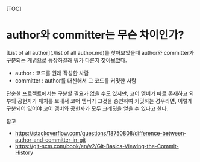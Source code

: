 [TOC]

# author와 committer는 무슨 차이인가?

[List of all author](./list of all author.md)를 찾아보았을때 author와 committer가구분되는 개념으로 등장하길래 뭐가 다른지 찾아보았다.

- author : 코드를 원래 작성한 사람
- committer : author를 대신해서 그 코드를 커밋한 사람

단순한 프로젝트에서는 구분할 필요가 없을 수도 있지만, 코어 멤버가 따로 존재하고 외부의 공헌자가 패치를 보내서 코어 멤버가 그것을 승인하여 커밋하는 경우라면, 이렇게 구분되어 있어야 코어 멤버와 공헌자가 모두 크레딧을 얻을 수 있다고 한다.

참고
-  https://stackoverflow.com/questions/18750808/difference-between-author-and-committer-in-git
- https://git-scm.com/book/en/v2/Git-Basics-Viewing-the-Commit-History

